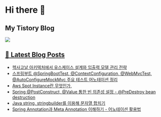 # Hi there 👋

## My Tistory Blog

<p>
    <a href="https://kylo8.tistory.com"><img src="https://img.shields.io/badge/Tistory-000000?style=flat-square&logo=Tistory&logoColor=white"/>
</p>

## 📕 Latest Blog Posts

<ul><li><a href='https://kylo8.tistory.com/entry/%ED%97%A5%EC%82%AC%EA%B3%A0%EB%82%A0-%EC%95%84%ED%82%A4%ED%85%8D%EC%B2%98%EC%97%90%EC%84%9C-%EC%9C%A0%EC%8A%A4%EC%BC%80%EC%9D%B4%EC%8A%A4-%EC%84%A4%EA%B3%84%EC%99%80-%EC%9E%85%EC%B6%9C%EB%A0%A5-%EB%AA%A8%EB%8D%B8-%EA%B4%80%EB%A6%AC-%EC%A0%84%EB%9E%B5' target='_blank'>헥사고날 아키텍처에서 유스케이스 설계와 입출력 모델 관리 전략</a></li><li><a href='https://kylo8.tistory.com/entry/%EC%8A%A4%ED%94%84%EB%A7%81%EB%B6%80%ED%8A%B8-SpringBootTest-ContextConfiguration-WebMvcTest-AutoConfigureMockMvc-%EC%A3%BC%EC%9A%94-%ED%85%8C%EC%8A%A4%ED%8A%B8-%EC%96%B4%EB%85%B8%ED%85%8C%EC%9D%B4%EC%85%98-%EC%A0%95%EB%A6%AC' target='_blank'>스프링부트 @SpringBootTest, @ContextConfiguration, @WebMvcTest, @AutoConfigureMockMvc 주요 테스트 어노테이션 정리</a></li><li><a href='https://kylo8.tistory.com/entry/Aws-Spot-Instance%EB%9E%80-%EB%AC%B4%EC%97%87%EC%9D%B8%EA%B0%80' target='_blank'>Aws Spot Instance란 무엇인가,</a></li><li><a href='https://kylo8.tistory.com/entry/Spring-PostConstruct-Value-%ED%86%B5%ED%95%9C-%EB%B9%88-%EC%9D%98%EC%A1%B4%EC%84%B1-%EC%84%A4%EC%A0%95-PreDestroy-bean-destruction' target='_blank'>Spring @PostConstruct, @Value 통한 빈 의존성 설정 - @PreDestroy bean destruction</a></li><li><a href='https://kylo8.tistory.com/entry/Java-string-stringbuilder%EB%A5%BC-%EC%9D%B4%EC%9A%A9%ED%95%B4-%EB%AC%B8%EC%9E%90%EC%97%B4-%ED%95%A9%EC%B9%98%EA%B8%B0' target='_blank'>Java string, stringbuilder를 이용해 문자열 합치기</a></li><li><a href='https://kylo8.tistory.com/entry/Spring-Annotation%EA%B3%BC-Meta-Annotation-%EC%9D%B4%ED%95%B4%ED%95%98%EA%B8%B0-%EC%96%B4%EB%85%B8%ED%85%8C%EC%9D%B4%EC%85%98-%ED%99%9C%EC%9A%A9%EB%B2%95' target='_blank'>Spring Annotation과 Meta Annotation 이해하기 - 어노테이션 활용법</a></li></ul>